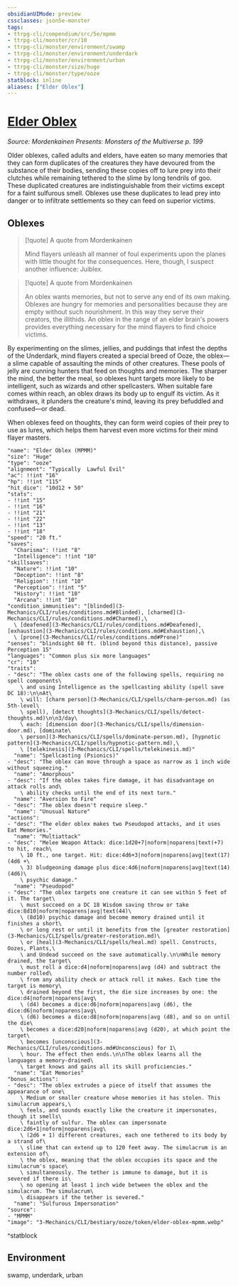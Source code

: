 ```yaml
---
obsidianUIMode: preview
cssclasses: json5e-monster
tags:
- ttrpg-cli/compendium/src/5e/mpmm
- ttrpg-cli/monster/cr/10
- ttrpg-cli/monster/environment/swamp
- ttrpg-cli/monster/environment/underdark
- ttrpg-cli/monster/environment/urban
- ttrpg-cli/monster/size/huge
- ttrpg-cli/monster/type/ooze
statblock: inline
aliases: ["Elder Oblex"]
---
```

# [Elder Oblex](3-Mechanics\CLI\bestiary\ooze/elder-oblex-mpmm.md)
*Source: Mordenkainen Presents: Monsters of the Multiverse p. 199*  

Older oblexes, called adults and elders, have eaten so many memories that they can form duplicates of the creatures they have devoured from the substance of their bodies, sending these copies off to lure prey into their clutches while remaining tethered to the slime by long tendrils of goo. These duplicated creatures are indistinguishable from their victims except for a faint sulfurous smell. Oblexes use these duplicates to lead prey into danger or to infiltrate settlements so they can feed on superior victims.

## Oblexes

> [!quote] A quote from Mordenkainen  
> 
> Mind flayers unleash all manner of foul experiments upon the planes with little thought for the consequences. Here, though, I suspect another influence: Juiblex.

> [!quote] A quote from Mordenkainen  
> 
> An oblex wants memories, but not to serve any end of its own making. Oblexes are hungry for memories and personalities because they are empty without such nourishment. In this way they serve their creators, the illithids. An oblex in the range of an elder brain's powers provides everything necessary for the mind flayers to find choice victims.

By experimenting on the slimes, jellies, and puddings that infest the depths of the Underdark, mind flayers created a special breed of Ooze, the oblex—a slime capable of assaulting the minds of other creatures. These pools of jelly are cunning hunters that feed on thoughts and memories. The sharper the mind, the better the meal, so oblexes hunt targets more likely to be intelligent, such as wizards and other spellcasters. When suitable fare comes within reach, an oblex draws its body up to engulf its victim. As it withdraws, it plunders the creature's mind, leaving its prey befuddled and confused—or dead.

When oblexes feed on thoughts, they can form weird copies of their prey to use as lures, which helps them harvest even more victims for their mind flayer masters.

```statblock
"name": "Elder Oblex (MPMM)"
"size": "Huge"
"type": "ooze"
"alignment": "Typically  Lawful Evil"
"ac": !!int "16"
"hp": !!int "115"
"hit_dice": "10d12 + 50"
"stats":
- !!int "15"
- !!int "16"
- !!int "21"
- !!int "22"
- !!int "13"
- !!int "18"
"speed": "20 ft."
"saves":
  "Charisma": !!int "8"
  "Intelligence": !!int "10"
"skillsaves":
  "Nature": !!int "10"
  "Deception": !!int "8"
  "Religion": !!int "10"
  "Perception": !!int "5"
  "History": !!int "10"
  "Arcana": !!int "10"
"condition_immunities": "[blinded](3-Mechanics/CLI/rules/conditions.md#Blinded), [charmed](3-Mechanics/CLI/rules/conditions.md#Charmed),\
  \ [deafened](3-Mechanics/CLI/rules/conditions.md#Deafened), [exhaustion](3-Mechanics/CLI/rules/conditions.md#Exhaustion),\
  \ [prone](3-Mechanics/CLI/rules/conditions.md#Prone)"
"senses": "blindsight 60 ft. (blind beyond this distance), passive Perception 15"
"languages": "Common plus six more languages"
"cr": "10"
"traits":
- "desc": "The oblex casts one of the following spells, requiring no spell components\
    \ and using Intelligence as the spellcasting ability (spell save DC 18):\n\nAt\
    \ will: [charm person](3-Mechanics/CLI/spells/charm-person.md) (as 5th-level\
    \ spell), [detect thoughts](3-Mechanics/CLI/spells/detect-thoughts.md)\n\n3/day\
    \ each: [dimension door](3-Mechanics/CLI/spells/dimension-door.md), [dominate\
    \ person](3-Mechanics/CLI/spells/dominate-person.md), [hypnotic pattern](3-Mechanics/CLI/spells/hypnotic-pattern.md),\
    \ [telekinesis](3-Mechanics/CLI/spells/telekinesis.md)"
  "name": "Spellcasting (Psionics)"
- "desc": "The oblex can move through a space as narrow as 1 inch wide without squeezing."
  "name": "Amorphous"
- "desc": "If the oblex takes fire damage, it has disadvantage on attack rolls and\
    \ ability checks until the end of its next turn."
  "name": "Aversion to Fire"
- "desc": "The oblex doesn't require sleep."
  "name": "Unusual Nature"
"actions":
- "desc": "The elder oblex makes two Pseudopod attacks, and it uses Eat Memories."
  "name": "Multiattack"
- "desc": "Melee Weapon Attack: dice:1d20+7|noform|noparens|text(+7) to hit, reach\
    \ 10 ft., one target. Hit: dice:4d6+3|noform|noparens|avg|text(17) (4d6 +\
    \ 3) bludgeoning damage plus dice:4d6|noform|noparens|avg|text(14) (4d6)\
    \ psychic damage."
  "name": "Pseudopod"
- "desc": "The oblex targets one creature it can see within 5 feet of it. The target\
    \ must succeed on a DC 18 Wisdom saving throw or take dice:8d10|noform|noparens|avg|text(44)\
    \ (8d10) psychic damage and become memory drained until it finishes a short\
    \ or long rest or until it benefits from the [greater restoration](3-Mechanics/CLI/spells/greater-restoration.md)\
    \ or [heal](3-Mechanics/CLI/spells/heal.md) spell. Constructs, Oozes, Plants,\
    \ and Undead succeed on the save automatically.\n\nWhile memory drained, the target\
    \ must roll a dice:d4|noform|noparens|avg (d4) and subtract the number rolled\
    \ from any ability check or attack roll it makes. Each time the target is memory\
    \ drained beyond the first, the die size increases by one: the dice:d4|noform|noparens|avg\
    \ (d4) becomes a dice:d6|noform|noparens|avg (d6), the dice:d6|noform|noparens|avg\
    \ (d6) becomes a dice:d8|noform|noparens|avg (d8), and so on until the die\
    \ becomes a dice:d20|noform|noparens|avg (d20), at which point the target\
    \ becomes [unconscious](3-Mechanics/CLI/rules/conditions.md#Unconscious) for 1\
    \ hour. The effect then ends.\n\nThe oblex learns all the languages a memory-drained\
    \ target knows and gains all its skill proficiencies."
  "name": "Eat Memories"
"bonus_actions":
- "desc": "The oblex extrudes a piece of itself that assumes the appearance of one\
    \ Medium or smaller creature whose memories it has stolen. This simulacrum appears,\
    \ feels, and sounds exactly like the creature it impersonates, though it smells\
    \ faintly of sulfur. The oblex can impersonate dice:2d6+1|noform|noparens|avg\
    \ (2d6 + 1) different creatures, each one tethered to its body by a strand of\
    \ slime that can extend up to 120 feet away. The simulacrum is an extension of\
    \ the oblex, meaning that the oblex occupies its space and the simulacrum's space\
    \ simultaneously. The tether is immune to damage, but it is severed if there is\
    \ no opening at least 1 inch wide between the oblex and the simulacrum. The simulacrum\
    \ disappears if the tether is severed."
  "name": "Sulfurous Impersonation"
"source":
- "MPMM"
"image": "3-Mechanics/CLI/bestiary/ooze/token/elder-oblex-mpmm.webp"
```
^statblock

## Environment

swamp, underdark, urban